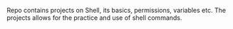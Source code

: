 Repo contains projects on Shell, its basics, permissions, variables etc. The projects allows for the practice and use of shell commands.
